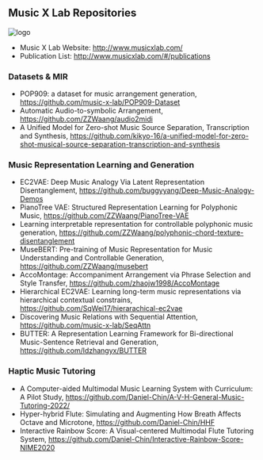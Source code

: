 ## Music X Lab Repositories

![logo](https://user-images.githubusercontent.com/13694510/179214075-0fe74e9e-a807-4883-9ed7-c78dc5b7f306.jpg)
* Music X Lab Website: http://www.musicxlab.com/
* Publication List: http://www.musicxlab.com/#/publications

### Datasets & MIR

* POP909: a dataset for music arrangement generation, https://github.com/music-x-lab/POP909-Dataset
* Automatic Audio-to-symbolic Arrangement, https://github.com/ZZWaang/audio2midi
* A Unified Model for Zero-shot Music Source Separation, Transcription and Synthesis, https://github.com/kikyo-16/a-unified-model-for-zero-shot-musical-source-separation-transcription-and-synthesis

### Music Representation Learning and Generation

* EC2VAE: Deep Music Analogy Via Latent Representation Disentanglement, https://github.com/buggyyang/Deep-Music-Analogy-Demos
* PianoTree VAE: Structured Representation Learning for Polyphonic Music, https://github.com/ZZWaang/PianoTree-VAE
* Learning interpretable representation for controllable polyphonic music generation, https://github.com/ZZWaang/polyphonic-chord-texture-disentanglement
* MuseBERT: Pre-training of Music Representation for Music Understanding and Controllable Generation, https://github.com/ZZWaang/musebert
* AccoMontage: Accompaniment Arrangement via Phrase Selection and Style Transfer, https://github.com/zhaojw1998/AccoMontage
* Hierarchical EC2VAE: Learning long-term music representations via hierarchical contextual constrains, https://github.com/SqWei17/hierarachical-ec2vae
* Discovering Music Relations with Sequential Attention, https://github.com/music-x-lab/SeqAttn
* BUTTER: A Representation Learning Framework for Bi-directional Music-Sentence Retrieval and Generation, https://github.com/ldzhangyx/BUTTER

### Haptic Music Tutoring
* A Computer-aided Multimodal Music Learning System with Curriculum: A Pilot Study, https://github.com/Daniel-Chin/A-V-H-General-Music-Tutoring-2022/
* Hyper-hybrid Flute: Simulating and Augmenting How Breath Affects Octave and Microtone, https://github.com/Daniel-Chin/HHF
* Interactive Rainbow Score: A Visual-centered Multimodal Flute Tutoring System, https://github.com/Daniel-Chin/Interactive-Rainbow-Score-NIME2020

